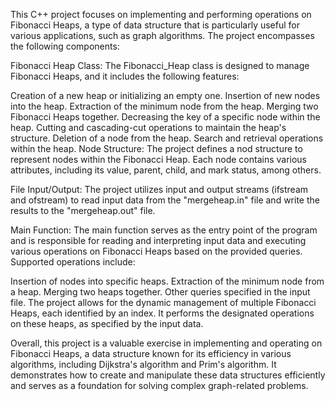 This C++ project focuses on implementing and performing operations on Fibonacci Heaps, a type of data structure that is particularly useful for various applications, such as graph algorithms. The project encompasses the following components:

Fibonacci Heap Class: The Fibonacci_Heap class is designed to manage Fibonacci Heaps, and it includes the following features:

Creation of a new heap or initializing an empty one.
Insertion of new nodes into the heap.
Extraction of the minimum node from the heap.
Merging two Fibonacci Heaps together.
Decreasing the key of a specific node within the heap.
Cutting and cascading-cut operations to maintain the heap's structure.
Deletion of a node from the heap.
Search and retrieval operations within the heap.
Node Structure: The project defines a nod structure to represent nodes within the Fibonacci Heap. Each node contains various attributes, including its value, parent, child, and mark status, among others.

File Input/Output: The project utilizes input and output streams (ifstream and ofstream) to read input data from the "mergeheap.in" file and write the results to the "mergeheap.out" file.

Main Function: The main function serves as the entry point of the program and is responsible for reading and interpreting input data and executing various operations on Fibonacci Heaps based on the provided queries. Supported operations include:

Insertion of nodes into specific heaps.
Extraction of the minimum node from a heap.
Merging two heaps together.
Other queries specified in the input file.
The project allows for the dynamic management of multiple Fibonacci Heaps, each identified by an index. It performs the designated operations on these heaps, as specified by the input data.

Overall, this project is a valuable exercise in implementing and operating on Fibonacci Heaps, a data structure known for its efficiency in various algorithms, including Dijkstra's algorithm and Prim's algorithm. It demonstrates how to create and manipulate these data structures efficiently and serves as a foundation for solving complex graph-related problems.
